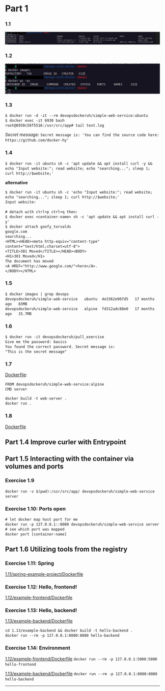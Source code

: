 # Part 1

### 1.1
![1.1](img/1.1.png)

### 1.2
![1.2](img/1.2.png)

### 1.3
```shell
$ docker run -d -it --rm devopsdockeruh/simple-web-service:ubuntu
$ docker exec -it 6930 bash
root@6930c58f5516:/usr/src/app# tail text.log
```
*Secret message*: `Secret message is: 'You can find the source code here: https://github.com/docker-hy'`

### 1.4

``` 
$ docker run -it ubuntu sh -c 'apt update && apt install curl -y && echo "Input website:"; read website; echo "searching..."; sleep 1; curl http://$website;'
```
__alternative__
```console
$ docker run -it ubuntu sh -c 'echo "Input website:"; read website; echo "searching..."; sleep 1; curl http://$website;'
Input website:

# detach with ctrl+p ctrl+q then:
$ docker exec <container-name> sh -c 'apt update && apt install curl -y'
$ docker attach goofy_torvalds 
google.com
searching...
<HTML><HEAD><meta http-equiv="content-type" content="text/html;charset=utf-8">
<TITLE>301 Moved</TITLE></HEAD><BODY>
<H1>301 Moved</H1>
The document has moved
<A HREF="http://www.google.com/">here</A>.
</BODY></HTML>
```

### 1.5

```console
$ docker images | grep devops
devopsdockeruh/simple-web-service   ubuntu  4e3362e907d5   17 months ago   83MB
devopsdockeruh/simple-web-service   alpine  fd312adc88e0   17 months ago   15.7MB
```

### 1.6
```console 
$ docker run -it devopsdockeruh/pull_exercise
Give me the password: basics
You found the correct password. Secret message is:
"This is the secret message"
```

### 1.7
[Dockerfile](1.7/Dockerfile):
```docker
FROM devopsdockeruh/simple-web-service:alpine
CMD server
```
```console
docker build -t web-server . 
docker run .
```

### 1.8
[Dockerfile](1.8/Dockerfile)

## Part 1.4 Improve curler with Entrypoint

## Part 1.5 Interacting with the container via volumes and ports

### Exercise 1.9
```console
docker run -v $(pwd):/usr/src/app/ devopsdockeruh/simple-web-service server
```

### Exercise 1.10: Ports open
```console
# let docker map host port for me
docker run -p 127.0.0.1::8080 devopsdockeruh/simple-web-service server
# see which port was mapped
docker port [container-name]
```

## Part 1.6 Utilizing tools from the registry

### Exercise 1.11: Spring
[1.11/spring-example-project/Dockerfile](1.11/spring-example-project/Dockerfile)

### Exercise 1.12: Hello, frontend!
[1.12/example-frontend/Dockerfile](1.12/example-frontend/Dockerfile)

### Exercise 1.13: Hello, backend!
[1.13/example-backend/Dockerfile](1.13/example-backend/Dockerfile)

```console
cd 1.13/example-backend && docker build -t hello-backend .
docker run --rm -p 127.0.0.1:8080:8080 hello-backend
```

### Exercise 1.14: Environment
[1.12/example-frontend/Dockerfile](1.12/example-frontend/Dockerfile)
`docker run --rm -p 127.0.0.1:5000:5000 hello-frontend`

[1.13/example-backend/Dockerfile](1.13/example-backend/Dockerfile)
`docker run --rm -p 127.0.0.1:8080:8080 hello-backend`

---
